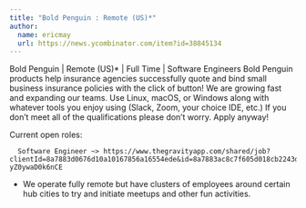 ```yaml
---
title: "Bold Penguin : Remote (US)*"
author:
  name: ericmay
  url: https://news.ycombinator.com/item?id=38845134
---
```

Bold Penguin | Remote (US)* | Full Time | Software Engineers Bold Penguin products help insurance agencies successfully quote and bind small business insurance policies with the click of button! We are growing fast and expanding our teams. Use Linux, macOS, or Windows along with whatever tools you enjoy using (Slack, Zoom, your choice IDE, etc.)
If you don’t meet all of the qualifications please don’t worry. Apply anyway!

Current open roles:

<pre><code>  Software Engineer ~&gt; https:&#x2F;&#x2F;www.thegravityapp.com&#x2F;shared&#x2F;job?clientId=8a7883d0676d10a10167856a16554ede&amp;id=8a7883ac8c7f605d018cb2243d7755ad&amp;u=1703796004&amp;v=9&amp;token=eyJ1aWQiOjQzNjY3LCJwcm92aWRlciI6ImJvdW5jZSIsInR5cGUiOiJlbWFpbCJ9.GIfFH42OWXmv0-yZ0ywaD0k6nCE</code></pre>
* We operate fully remote but have clusters of employees around certain hub cities to try and initiate meetups and other fun activities.
